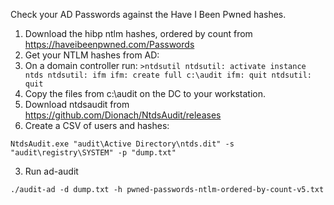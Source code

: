 Check your AD Passwords against the Have I Been Pwned hashes.

1. Download the hibp ntlm hashes, ordered by count from https://haveibeenpwned.com/Passwords
2. Get your NTLM hashes from AD:
  1. On a domain controller run:
    ```
    >ntdsutil
    ntdsutil: activate instance ntds
    ntdsutil: ifm
    ifm: create full c:\audit
    ifm: quit
    ntdsutil: quit
    ```
  2. Copy the files from c:\audit on the DC to your workstation.
  3. Download ntdsaudit from https://github.com/Dionach/NtdsAudit/releases
  4. Create a CSV of users and hashes:
  ```
  NtdsAudit.exe "audit\Active Directory\ntds.dit" -s "audit\registry\SYSTEM" -p "dump.txt"
  ```
3. Run ad-audit
```
./audit-ad -d dump.txt -h pwned-passwords-ntlm-ordered-by-count-v5.txt
```
